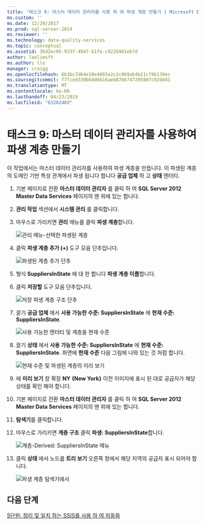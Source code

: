 ```yaml
---
title: '태스크 9: 마스터 데이터 관리자를 사용 하 여 파생 계층 만들기 | Microsoft Docs'
ms.custom: ''
ms.date: 12/29/2017
ms.prod: sql-server-2014
ms.reviewer: ''
ms.technology: data-quality-services
ms.topic: conceptual
ms.assetid: 3bd2ec05-933f-4947-b1fe-c9226961eb7d
author: leolimsft
ms.author: lle
manager: craigg
ms.openlocfilehash: 6b3bc7d64e10e4803a2c2c069ab4b21cf8b139ec
ms.sourcegitcommit: f7fced330b64d6616aeb8766747295807c92dd41
ms.translationtype: MT
ms.contentlocale: ko-KR
ms.lasthandoff: 04/23/2019
ms.locfileid: "63262403"
---
```

# <a name="task-9-creating-a-derived-hierarchy-using-master-data-manager"></a>태스크 9: 마스터 데이터 관리자를 사용하여 파생 계층 만들기
  이 작업에서는 마스터 데이터 관리자를 사용하여 파생 계층을 만듭니다. 이 파생된 계층의 도메인 기반 특성 관계에서 파생 됩니다 합니다 **공급 업체** 하 고 **상태** 엔터티.  
  
1.  기본 페이지로 전환 **마스터 데이터 관리자** 를 클릭 하 여 **SQL Server 2012 Master Data Services** 페이지의 맨 위에 있는 합니다.  
  
2.  **관리 작업** 섹션에서 **시스템 관리** 를 클릭합니다.  
  
3.  마우스로 가리키면 **관리** 메뉴를 클릭 **파생 계층**합니다.  
  
     ![관리 메뉴-선택한 파생된 계층](../../2014/tutorials/media/et-creatingaderivedhierarchyusingmdm-01.jpg "메뉴-선택한 파생된 계층 관리")  
  
4.  클릭 **파생 계층 추가 (+)** 도구 모음 단추입니다.  
  
     ![파생된 계층 추가 단추](../../2014/tutorials/media/et-creatingaderivedhierarchyusingmdm-02.jpg "파생된 계층 추가 단추")  
  
5.  형식 **SuppliersInState** 에 대 한 합니다 **파생 계층 이름**합니다.  
  
6.  클릭 **저장할** 도구 모음 단추입니다.  
  
     ![저장 파생 계층 구조 단추](../../2014/tutorials/media/et-creatingaderivedhierarchyusingmdm-03.jpg "저장 파생 계층 구조 단추")  
  
7.  끌기 **공급 업체** 에서 **사용 가능한 수준: SuppliersInState** 에 **현재 수준: SuppliersInState**.  
  
     ![사용 가능한 엔터티 및 계층을 현재 수준](../../2014/tutorials/media/et-creatingaderivedhierarchyusingmdm-04.jpg "사용 가능한 엔터티 및 계층을 현재 수준")  
  
8.  끌기 **상태** 에서 **사용 가능한 수준: SuppliersInState** 에 **현재 수준: SuppliersInState**. 화면에 **현재 수준** 다음 그림에 나와 있는 것 처럼 합니다.  
  
     ![현재 수준 및 파생된 계층의 미리 보기](../../2014/tutorials/media/et-creatingaderivedhierarchyusingmdm-05.jpg "현재 수준 및 파생된 계층의 미리 보기")  
  
9. 에 **미리 보기** 창 확장 **NY {New York}** 이전 이미지에 표시 된 대로 공급자가 해당 상태를 확인 해야 합니다.  
  
10. 기본 페이지로 전환 **마스터 데이터 관리자** 를 클릭 하 여 **SQL Server 2012 Master Data Services** 페이지의 맨 위에 있는 합니다.  
  
11. **탐색기**를 클릭합니다.  
  
12. 마우스로 가리키면 **계층 구조** 클릭 **파생: SuppliersInState**합니다.  
  
     ![계층-Derived: SuppliersInState 메뉴](../../2014/tutorials/media/et-creatingaderivedhierarchyusingmdm-06.jpg "계층-Derived: SuppliersInState 메뉴")  
  
13. 클릭 **상태** 에서 노드를 **트리 보기** 오른쪽 창에서 해당 지역의 공급자 표시 되어야 합니다.  
  
     ![파생 계층 탐색기에서](../../2014/tutorials/media/et-creatingaderivedhierarchyusingmdm-07.jpg "파생 계층 탐색기에서")  
  
## <a name="next-step"></a>다음 단계  
 [5단원: 정리 및 일치 하는 SSIS를 사용 하 여 자동화](../../2014/tutorials/lesson-5-automating-the-cleansing-and-matching-using-ssis.md)  
  
  
